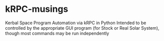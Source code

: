 # kRPC-musings
Kerbal Space Program Automation via kRPC in Python
Intended to be controlled by the appropriate GUI program (for Stock or Real Solar System), though most commands may be run independently
